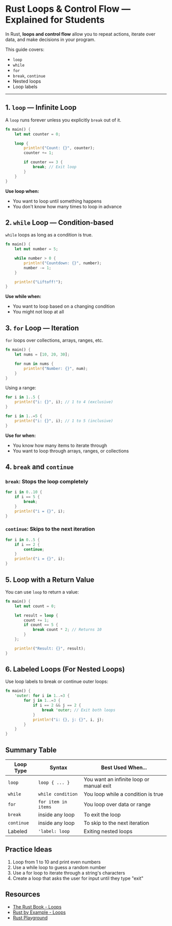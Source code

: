 # Rust Loops & Control Flow — Explained for Students

In Rust, **loops and control flow** allow you to repeat actions, iterate over data, and make decisions in your program.

This guide covers:

- `loop`
- `while`
- `for`
- `break`, `continue`
- Nested loops
- Loop labels

---

## 1. `loop` — Infinite Loop

A `loop` runs forever unless you explicitly `break` out of it.

```rust
fn main() {
    let mut counter = 0;

    loop {
        println!("Count: {}", counter);
        counter += 1;

        if counter == 3 {
            break; // Exit loop
        }
    }
}
```

**Use loop when:**
- You want to loop until something happens
- You don't know how many times to loop in advance

## 2. `while` Loop — Condition-based

`while` loops as long as a condition is true.

```rust
fn main() {
    let mut number = 5;

    while number > 0 {
        println!("Countdown: {}", number);
        number -= 1;
    }

    println!("Liftoff!");
}
```

**Use while when:**
- You want to loop based on a changing condition
- You might not loop at all

## 3. `for` Loop — Iteration

`for` loops over collections, arrays, ranges, etc.

```rust
fn main() {
    let nums = [10, 20, 30];

    for num in nums {
        println!("Number: {}", num);
    }
}
```

Using a range:

```rust
for i in 1..5 {
    println!("i: {}", i); // 1 to 4 (exclusive)
}
```

```rust
for i in 1..=5 {
    println!("i: {}", i); // 1 to 5 (inclusive)
}
```

**Use for when:**
- You know how many items to iterate through
- You want to loop through arrays, ranges, or collections

## 4. `break` and `continue`

### `break`: Stops the loop completely

```rust
for i in 0..10 {
    if i == 5 {
        break;
    }
    println!("i = {}", i);
}
```

### `continue`: Skips to the next iteration

```rust
for i in 0..5 {
    if i == 2 {
        continue;
    }
    println!("i = {}", i);
}
```

## 5. Loop with a Return Value

You can use `loop` to return a value:

```rust
fn main() {
    let mut count = 0;

    let result = loop {
        count += 1;
        if count == 5 {
            break count * 2; // Returns 10
        }
    };

    println!("Result: {}", result);
}
```

## 6. Labeled Loops (For Nested Loops)

Use loop labels to break or continue outer loops:

```rust
fn main() {
    'outer: for i in 1..=3 {
        for j in 1..=3 {
            if i == 2 && j == 2 {
                break 'outer; // Exit both loops
            }
            println!("i: {}, j: {}", i, j);
        }
    }
}
```

## Summary Table

| Loop Type | Syntax | Best Used When... |
|-----------|--------|-------------------|
| `loop` | `loop { ... }` | You want an infinite loop or manual exit |
| `while` | `while condition` | You loop while a condition is true |
| `for` | `for item in items` | You loop over data or range |
| `break` | inside any loop | To exit the loop |
| `continue` | inside any loop | To skip to the next iteration |
| Labeled | `'label: loop` | Exiting nested loops |

## Practice Ideas

1. Loop from 1 to 10 and print even numbers
2. Use a while loop to guess a random number
3. Use a for loop to iterate through a string's characters
4. Create a loop that asks the user for input until they type "exit"

## Resources

- [The Rust Book - Loops](https://doc.rust-lang.org/book/ch03-05-control-flow.html#repetition-with-loops)
- [Rust by Example - Loops](https://doc.rust-lang.org/rust-by-example/flow_control/loop.html)
- [Rust Playground](https://play.rust-lang.org/)